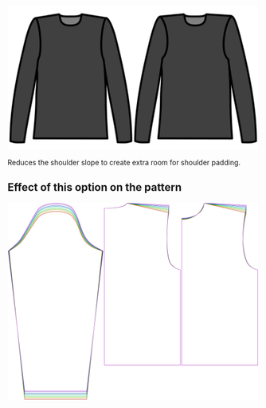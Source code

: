 
![Verringerung der Schulterneigung](./shoulderslopereduction.svg)

Reduces the shoulder slope to create extra room for shoulder padding.


## Effect of this option on the pattern
![This image shows the effect of this option by superimposing several variants that have a different value for this option](brian_shoulderslopereduction_sample.svg "Effect of this option on the pattern")